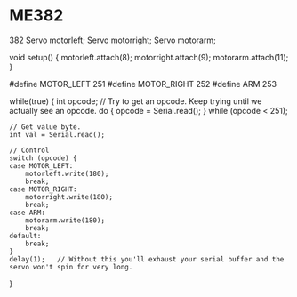 # ME382
382
Servo motorleft;
Servo motorright;
Servo motorarm;

void setup()
{
  motorleft.attach(8);
  motorright.attach(9);
  motorarm.attach(11);
}
  

#define MOTOR_LEFT  251
#define MOTOR_RIGHT 252
#define ARM         253
 
while(true) {
    int opcode;
    // Try to get an opcode. Keep trying until we actually see an opcode.
    do {
        opcode = Serial.read();
    } while (opcode < 251);
 
    // Get value byte.
    int val = Serial.read();
 
    // Control
    switch (opcode) {
    case MOTOR_LEFT:
        motorleft.write(180);
        break;
    case MOTOR_RIGHT:
        motorright.write(180);
        break;
    case ARM:
        motorarm.write(180);
        break;
    default:
        break;
    }
    delay(1);   // Without this you'll exhaust your serial buffer and the servo won't spin for very long.
}
